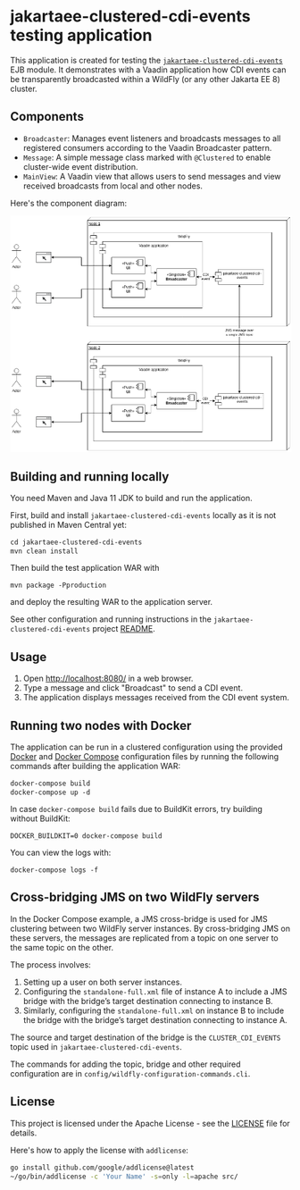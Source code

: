 # jakartaee-clustered-cdi-events testing application

This application is created for testing the
[`jakartaee-clustered-cdi-events`](https://github.com/mrts/jakartaee-clustered-cdi-events)
EJB module. It demonstrates with a Vaadin application how CDI events can be
transparently broadcasted within a WildFly (or any other Jakarta EE 8) cluster.

## Components

- `Broadcaster`: Manages event listeners and broadcasts messages to all registered consumers according to the Vaadin Broadcaster pattern.
- `Message`: A simple message class marked with `@Clustered` to enable cluster-wide event distribution.
- `MainView`: A Vaadin view that allows users to send messages and view received broadcasts from local and other nodes.

Here's the component diagram:

![Component diagram](doc/component-diagram.png)

## Building and running locally

You need Maven and Java 11 JDK to build and run the application.

First, build and install `jakartaee-clustered-cdi-events` locally as it is not
published in Maven Central yet:

    cd jakartaee-clustered-cdi-events
    mvn clean install

Then build the test application WAR with

    mvn package -Pproduction

and deploy the resulting WAR to the application server.

See other configuration and running instructions in the
`jakartaee-clustered-cdi-events` project
[README](https://github.com/mrts/jakartaee-clustered-cdi-events#configuration).

## Usage

1. Open <http://localhost:8080/> in a web browser.
2. Type a message and click "Broadcast" to send a CDI event.
3. The application displays messages received from the CDI event system.

## Running two nodes with Docker

The application can be run in a clustered configuration using the provided
[Docker](Dockerfile) and [Docker Compose](docker-compose.yml) configuration
files by running the following commands after building the application WAR:

    docker-compose build
    docker-compose up -d

In case `docker-compose build` fails due to BuildKit errors, try building
without BuildKit:

    DOCKER_BUILDKIT=0 docker-compose build

You can view the logs with:

    docker-compose logs -f

## Cross-bridging JMS on two WildFly servers

In the Docker Compose example, a JMS cross-bridge is used for JMS clustering
between two WildFly server instances. By cross-bridging JMS on these servers,
the messages are replicated from a topic on one server to the same topic on the
other.

The process involves:

1. Setting up a user on both server instances.
2. Configuring the `standalone-full.xml` file of instance A to include a JMS
   bridge with the bridge’s target destination connecting to instance B.
3. Similarly, configuring the `standalone-full.xml` on instance B to include
   the bridge with the bridge’s target destination connecting to instance A.

The source and target destination of the bridge is the `CLUSTER_CDI_EVENTS`
topic used in `jakartaee-clustered-cdi-events`.

The commands for adding the topic, bridge and other required configuration are
in `config/wildfly-configuration-commands.cli`.

## License

This project is licensed under the Apache License - see the [LICENSE](LICENSE)
file for details.

Here's how to apply the license with `addlicense`:

```sh
go install github.com/google/addlicense@latest
~/go/bin/addlicense -c 'Your Name' -s=only -l=apache src/
```

